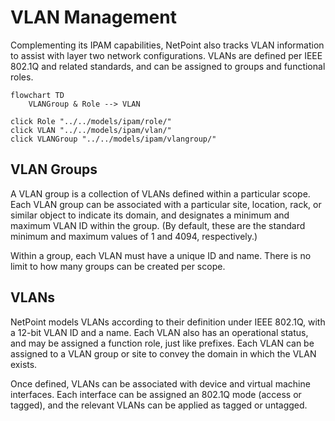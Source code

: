 # VLAN Management

Complementing its IPAM capabilities, NetPoint also tracks VLAN information to assist with layer two network configurations. VLANs are defined per IEEE 802.1Q and related standards, and can be assigned to groups and functional roles.

```mermaid
flowchart TD
    VLANGroup & Role --> VLAN

click Role "../../models/ipam/role/"
click VLAN "../../models/ipam/vlan/"
click VLANGroup "../../models/ipam/vlangroup/"
```

## VLAN Groups

A VLAN group is a collection of VLANs defined within a particular scope. Each VLAN group can be associated with a particular site, location, rack, or similar object to indicate its domain, and designates a minimum and maximum VLAN ID within the group. (By default, these are the standard minimum and maximum values of 1 and 4094, respectively.)

Within a group, each VLAN must have a unique ID and name. There is no limit to how many groups can be created per scope.

## VLANs

NetPoint models VLANs according to their definition under IEEE 802.1Q, with a 12-bit VLAN ID and a name. Each VLAN also has an operational status, and may be assigned a function role, just like prefixes. Each VLAN can be assigned to a VLAN group or site to convey the domain in which the VLAN exists.

Once defined, VLANs can be associated with device and virtual machine interfaces. Each interface can be assigned an 802.1Q mode (access or tagged), and the relevant VLANs can be applied as tagged or untagged.
